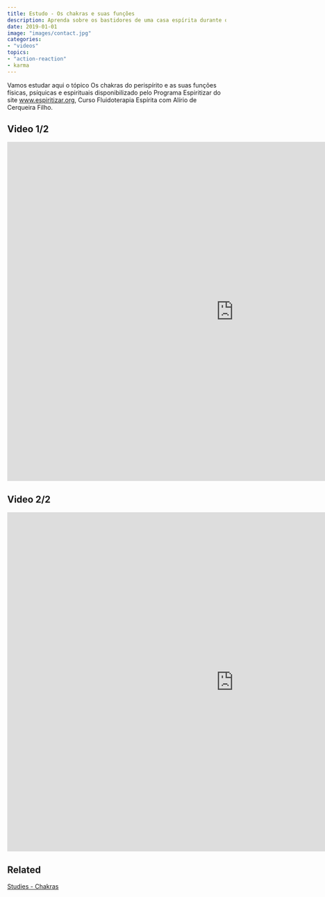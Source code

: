 ```yaml
---
title: Estudo - Os chakras e suas funções
description: Aprenda sobre os bastidores de uma casa espírita durante os trabalhos de atendimento.
date: 2019-01-01
image: "images/contact.jpg"
categories: 
- "videos"
topics: 
- "action-reaction"
- karma
---
```


Vamos estudar aqui o tópico Os chakras do perispírito e as suas funções físicas, psíquicas e espirituais disponibilizado pelo Programa Espiritizar do site www.espiritizar.org, Curso Fluidoterapia Espírita com Alírio de Cerqueira Filho.

## Video 1/2
<iframe width="1041" height="781" src="https://www.youtube.com/embed/jm0z6vA12ZU" frameborder="0" allow="accelerometer; autoplay; encrypted-media; gyroscope; picture-in-picture" allowfullscreen></iframe>

## Video 2/2
<iframe width="1041" height="781" src="https://www.youtube.com/embed/3hFhv4ZKmKY" frameborder="0" allow="accelerometer; autoplay; encrypted-media; gyroscope; picture-in-picture" allowfullscreen></iframe>


## Related
[Studies - Chakras](/studies/chakras)


